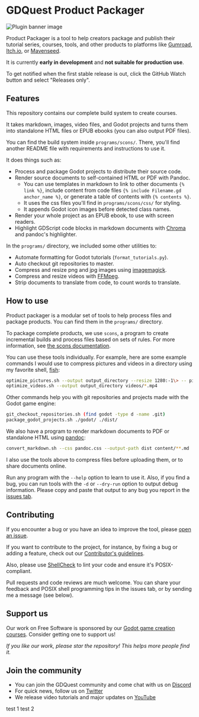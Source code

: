 # GDQuest Product Packager

![Plugin banner image](./img/product-packager.png)

Product Packager is a tool to help creators package and publish their tutorial series, courses, tools, and other products to platforms like [Gumroad](https://gumroad.com/), [Itch.io](https://itch.io/), or [Mavenseed](https://mavenseed.com/).

It is currently **early in development** and **not suitable for production use**.

To get notified when the first stable release is out, click the GitHub Watch button and select "Releases only".

## Features

This repository contains our complete build system to create courses.

It takes markdown, images, video files, and Godot projects and turns them into standalone HTML files or EPUB ebooks (you can also output PDF files).

You can find the build system inside `programs/scons/`. There, you'll find another README file with requirements and instructions to use it.

It does things such as:

- Process and package Godot projects to distribute their source code.
- Render source documents to self-contained HTML or PDF with Pandoc.
    - You can use templates in markdown to link to other documents `{% link %}`, include content from code files `{% include Filename.gd anchor_name %}`, or generate a table of contents with `{% contents %}`.
    - It uses the css files you'll find in `programs/scons/css/` for styling.
    - It appends Godot icon images before detected class names.
- Render your whole project as an EPUB ebook, to use with screen readers.
- Highlight GDScript code blocks in markdown documents with [Chroma](https://github.com/alecthomas/chroma) and pandoc's highlighter.

In the `programs/` directory, we included some other utilities to:

- Automate formatting for Godot tutorials (`format_tutorials.py`). 
- Auto checkout git repositories to master.
- Compress and resize png and jpg images using [imagemagick](https://www.imagemagick.org/).
- Compress and resize videos with [FFMpeg](https://ffmpeg.org/).
- Strip documents to translate from code, to count words to translate.

## How to use

Product packager is a modular set of tools to help process files and package products. You can find them in the `programs/` directory.

To package complete products, we use `scons`, a program to create incremental builds and process files based on sets of rules. For more information, see [the scons documentation](scons/README.md).

You can use these tools individually. For example, here are some example commands I would use to compress pictures and videos in a directory using my favorite shell, [fish](https://fishshell.com/):

```sh
optimize_pictures.sh --output output_directory --resize 1280:-1\> -- pictures/*.{jpg,png}
optimize_videos.sh --output output_directory videos/*.mp4
```

Other commands help you with git repositories and projects made with the Godot game engine:

```sh
git_checkout_repositories.sh (find godot -type d -name .git)
package_godot_projects.sh ./godot/ ./dist/
```

We also have a program to render markdown documents to PDF or standalone HTML using [pandoc](https://pandoc.org/):

```sh
convert_markdown.sh --css pandoc.css --output-path dist content/**.md
```

I also use the tools above to compress files before uploading them, or to share documents online.

Run any program with the `--help` option to learn to use it. Also, if you find a bug, you can run tools with the `-d` or `--dry-run` option to output debug information. Please copy and paste that output to any bug you report in the [issues tab](issues).

## Contributing

If you encounter a bug or you have an idea to improve the tool, please [open an issue](https://github.com/GDQuest/product-packager/issues).

If you want to contribute to the project, for instance, by fixing a bug or adding a feature, check out our [Contributor's guidelines](https://www.gdquest.com/docs/guidelines/contributing-to/gdquest-projects/).

Also, please use [ShellCheck](https://www.shellcheck.net/) to lint your code and ensure it's POSIX-compliant.

Pull requests and code reviews are much welcome. You can share your feedback and POSIX shell programming tips in the issues tab, or by sending me a message (see below).

## Support us

Our work on Free Software is sponsored by our [Godot game creation courses](https://gdquest.mavenseed.com/). Consider getting one to support us!

_If you like our work, please star the repository! This helps more people find it._

## Join the community

- You can join the GDQuest community and come chat with us on [Discord](https://discord.gg/CHYVgar)
- For quick news, follow us on [Twitter](https://twitter.com/nathangdquest)
- We release video tutorials and major updates on [YouTube](https://youtube.com/c/gdquest)

test 1
test 2
